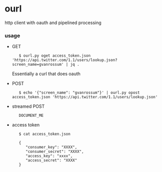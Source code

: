 ourl
====

http client with oauth and pipelined processing

### usage

* GET

         $ ourl.py oget access_token.json 'https://api.twitter.com/1.1/users/lookup.json?screen_name=gvanrossum' | jq .

  Essentially a curl that does oauth

* POST

         $ echo '{"screen_name": "gvanrossum"}' | ourl.py opost access_token.json 'https://api.twitter.com/1.1/users/lookup.json' 

* streamed POST
 
         DOCUMENT_ME

* access token

         $ cat access_token.json

         {
            "consumer_key": "XXXX",
            "consumer_secret": "XXXX",
            "access_key": "xxxx",
            "access_secret": "XXXX"
         }


